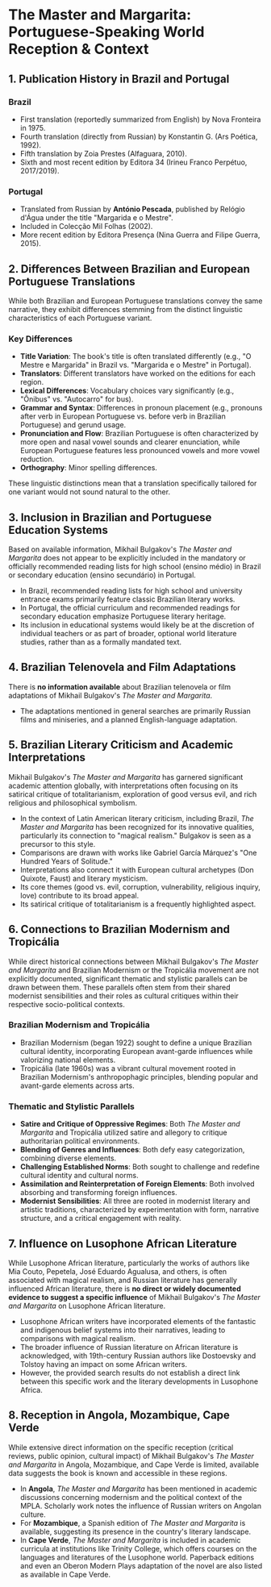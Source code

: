 # The Master and Margarita: Portuguese-Speaking World Reception & Context

## 1. Publication History in Brazil and Portugal

### Brazil
*   First translation (reportedly summarized from English) by Nova Fronteira in 1975.
*   Fourth translation (directly from Russian) by Konstantin G. (Ars Poética, 1992).
*   Fifth translation by Zoia Prestes (Alfaguara, 2010).
*   Sixth and most recent edition by Editora 34 (Irineu Franco Perpétuo, 2017/2019).

### Portugal
*   Translated from Russian by **António Pescada**, published by Relógio d'Água under the title "Margarida e o Mestre".
*   Included in Colecção Mil Folhas (2002).
*   More recent edition by Editora Presença (Nina Guerra and Filipe Guerra, 2015).

## 2. Differences Between Brazilian and European Portuguese Translations

While both Brazilian and European Portuguese translations convey the same narrative, they exhibit differences stemming from the distinct linguistic characteristics of each Portuguese variant.

### Key Differences
*   **Title Variation**: The book's title is often translated differently (e.g., "O Mestre e Margarida" in Brazil vs. "Margarida e o Mestre" in Portugal).
*   **Translators**: Different translators have worked on the editions for each region.
*   **Lexical Differences**: Vocabulary choices vary significantly (e.g., "Ônibus" vs. "Autocarro" for bus).
*   **Grammar and Syntax**: Differences in pronoun placement (e.g., pronouns after verb in European Portuguese vs. before verb in Brazilian Portuguese) and gerund usage.
*   **Pronunciation and Flow**: Brazilian Portuguese is often characterized by more open and nasal vowel sounds and clearer enunciation, while European Portuguese features less pronounced vowels and more vowel reduction.
*   **Orthography**: Minor spelling differences.

These linguistic distinctions mean that a translation specifically tailored for one variant would not sound natural to the other.

## 3. Inclusion in Brazilian and Portuguese Education Systems

Based on available information, Mikhail Bulgakov's *The Master and Margarita* does not appear to be explicitly included in the mandatory or officially recommended reading lists for high school (ensino médio) in Brazil or secondary education (ensino secundário) in Portugal.

*   In Brazil, recommended reading lists for high school and university entrance exams primarily feature classic Brazilian literary works.
*   In Portugal, the official curriculum and recommended readings for secondary education emphasize Portuguese literary heritage.
*   Its inclusion in educational systems would likely be at the discretion of individual teachers or as part of broader, optional world literature studies, rather than as a formally mandated text.

## 4. Brazilian Telenovela and Film Adaptations

There is **no information available** about Brazilian telenovela or film adaptations of Mikhail Bulgakov's *The Master and Margarita*.

*   The adaptations mentioned in general searches are primarily Russian films and miniseries, and a planned English-language adaptation.

## 5. Brazilian Literary Criticism and Academic Interpretations

Mikhail Bulgakov's *The Master and Margarita* has garnered significant academic attention globally, with interpretations often focusing on its satirical critique of totalitarianism, exploration of good versus evil, and rich religious and philosophical symbolism.

*   In the context of Latin American literary criticism, including Brazil, *The Master and Margarita* has been recognized for its innovative qualities, particularly its connection to "magical realism." Bulgakov is seen as a precursor to this style.
*   Comparisons are drawn with works like Gabriel García Márquez's "One Hundred Years of Solitude."
*   Interpretations also connect it with European cultural archetypes (Don Quixote, Faust) and literary mysticism.
*   Its core themes (good vs. evil, corruption, vulnerability, religious inquiry, love) contribute to its broad appeal.
*   Its satirical critique of totalitarianism is a frequently highlighted aspect.

## 6. Connections to Brazilian Modernism and Tropicália

While direct historical connections between Mikhail Bulgakov's *The Master and Margarita* and Brazilian Modernism or the Tropicália movement are not explicitly documented, significant thematic and stylistic parallels can be drawn between them. These parallels often stem from their shared modernist sensibilities and their roles as cultural critiques within their respective socio-political contexts.

### Brazilian Modernism and Tropicália
*   Brazilian Modernism (began 1922) sought to define a unique Brazilian cultural identity, incorporating European avant-garde influences while valorizing national elements.
*   Tropicália (late 1960s) was a vibrant cultural movement rooted in Brazilian Modernism's anthropophagic principles, blending popular and avant-garde elements across arts.

### Thematic and Stylistic Parallels
*   **Satire and Critique of Oppressive Regimes**: Both *The Master and Margarita* and Tropicália utilized satire and allegory to critique authoritarian political environments.
*   **Blending of Genres and Influences**: Both defy easy categorization, combining diverse elements.
*   **Challenging Established Norms**: Both sought to challenge and redefine cultural identity and cultural norms.
*   **Assimilation and Reinterpretation of Foreign Elements**: Both involved absorbing and transforming foreign influences.
*   **Modernist Sensibilities**: All three are rooted in modernist literary and artistic traditions, characterized by experimentation with form, narrative structure, and a critical engagement with reality.

## 7. Influence on Lusophone African Literature

While Lusophone African literature, particularly the works of authors like Mia Couto, Pepetela, José Eduardo Agualusa, and others, is often associated with magical realism, and Russian literature has generally influenced African literature, there is **no direct or widely documented evidence to suggest a specific influence** of Mikhail Bulgakov's *The Master and Margarita* on Lusophone African literature.

*   Lusophone African writers have incorporated elements of the fantastic and indigenous belief systems into their narratives, leading to comparisons with magical realism.
*   The broader influence of Russian literature on African literature is acknowledged, with 19th-century Russian authors like Dostoevsky and Tolstoy having an impact on some African writers.
*   However, the provided search results do not establish a direct link between this specific work and the literary developments in Lusophone Africa.

## 8. Reception in Angola, Mozambique, Cape Verde

While extensive direct information on the specific reception (critical reviews, public opinion, cultural impact) of Mikhail Bulgakov's *The Master and Margarita* in Angola, Mozambique, and Cape Verde is limited, available data suggests the book is known and accessible in these regions.

*   In **Angola**, *The Master and Margarita* has been mentioned in academic discussions concerning modernism and the political context of the MPLA. Scholarly work notes the influence of Russian writers on Angolan culture.
*   For **Mozambique**, a Spanish edition of *The Master and Margarita* is available, suggesting its presence in the country's literary landscape.
*   In **Cape Verde**, *The Master and Margarita* is included in academic curricula at institutions like Trinity College, which offers courses on the languages and literatures of the Lusophone world. Paperback editions and even an Oberon Modern Plays adaptation of the novel are also listed as available in Cape Verde.